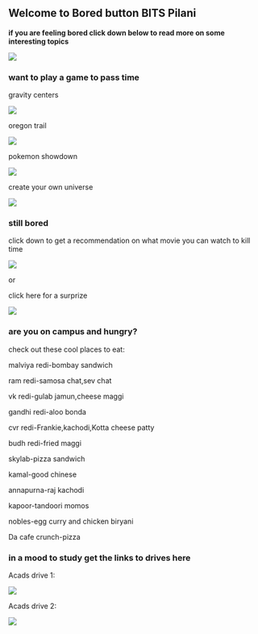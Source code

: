 ## Welcome to Bored button BITS Pilani

**if you are feeling bored click down below to read more on some interesting topics**

[![](https://s18955.pcdn.co/wp-content/uploads/2018/02/github.png)](https://medium.com/@f20211415/the-meta-verse-what-it-is-and-what-it-holds-for-us-5847306e8462)
### want to play a game to pass time
gravity centers

[![](https://s18955.pcdn.co/wp-content/uploads/2018/02/github.png)](https://codepen.io/akm2/full/rHIsa)

oregon trail

[![](https://s18955.pcdn.co/wp-content/uploads/2018/02/github.png)](https://archive.org/details/msdos_Oregon_Trail_The_1990)

pokemon showdown

[![](https://s18955.pcdn.co/wp-content/uploads/2018/02/github.png)](https://pokemonshowdown.com/)

create your own universe

[![](https://s18955.pcdn.co/wp-content/uploads/2018/02/github.png)](https://lab.nationalmedals.org/gravity.php)

### still bored

click down to get a recommendation on what movie you can watch to kill time

[![](https://s18955.pcdn.co/wp-content/uploads/2018/02/github.png)](https://agoodmovietowatch.com/)

or

click here for a surprize

[![](https://s18955.pcdn.co/wp-content/uploads/2018/02/github.png)](https://www.boredbutton.com/)
### are you on campus and hungry?

check out these cool places to eat:

malviya redi-bombay sandwich

ram redi-samosa chat,sev chat

vk redi-gulab jamun,cheese maggi

gandhi redi-aloo bonda

cvr redi-Frankie,kachodi,Kotta cheese patty

budh redi-fried maggi

skylab-pizza sandwich

kamal-good chinese

annapurna-raj kachodi

kapoor-tandoori momos

nobles-egg curry and chicken biryani

Da cafe crunch-pizza
### in a mood to study get the links to drives here

Acads drive 1:

[![](https://s18955.pcdn.co/wp-content/uploads/2018/02/github.png)](https://drive.google.com/folderview?id=130PQlW6tgKHNcYNNzmPdqEgYJUYZba8z)

Acads drive 2:

[![](https://s18955.pcdn.co/wp-content/uploads/2018/02/github.png)](https://drive.google.com/drive/folders/1rT5cs6BrFA_0oryubbalzUUMFErfxREZ)

